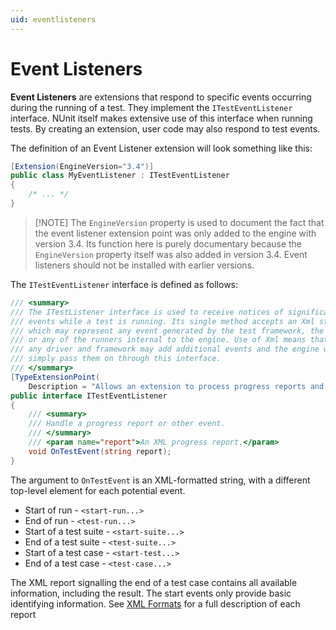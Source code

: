```yaml
---
uid: eventlisteners
---
```


# Event Listeners

**Event Listeners** are extensions that respond to specific events occurring during the running of a test. They
implement the `ITestEventListener` interface. NUnit itself makes extensive use of this interface when running tests. By
creating an extension, user code may also respond to test events.

The definition of an Event Listener extension will look something like this:

```csharp
[Extension(EngineVersion="3.4")]
public class MyEventListener : ITestEventListener
{
    /* ... */
}
```

> [!NOTE] The `EngineVersion` property is used to document the fact that the event listener extension point was only
> added to the engine with version 3.4. Its function here is purely documentary because the `EngineVersion` property
> itself was also added in version 3.4. Event listeners should not be installed with earlier versions.

The `ITestEventListener` interface is defined as follows:

```csharp
/// <summary>
/// The ITestListener interface is used to receive notices of significant
/// events while a test is running. Its single method accepts an Xml string,
/// which may represent any event generated by the test framework, the driver
/// or any of the runners internal to the engine. Use of Xml means that
/// any driver and framework may add additional events and the engine will
/// simply pass them on through this interface.
/// </summary>
[TypeExtensionPoint(
    Description = "Allows an extension to process progress reports and other events from the test.")]
public interface ITestEventListener
{
    /// <summary>
    /// Handle a progress report or other event.
    /// </summary>
    /// <param name="report">An XML progress report.</param>
    void OnTestEvent(string report);
}
```

The argument to `OnTestEvent` is an XML-formatted string, with a different top-level element for each potential event.

* Start of run - `<start-run...>`
* End of run - `<test-run...>`
* Start of a test suite - `<start-suite...>`
* End of a test suite - `<test-suite...>`
* Start of a test case - `<start-test...>`
* End of a test case - `<test-case...>`

The XML report signalling the end of a test case contains all available information, including the result. The start
events only provide basic identifying information. See [XML Formats](xref:xmlformats) for a full description of each
report
